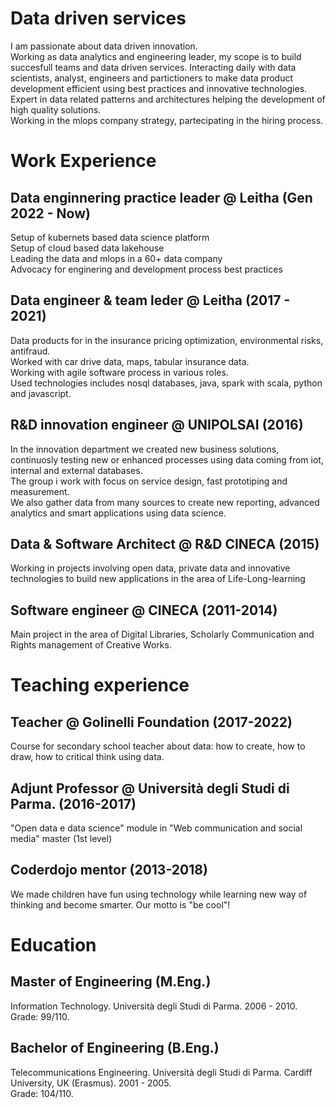 
# Data driven services

I am passionate about data driven innovation.  
Working as data analytics and engineering leader, my scope is to build succesfull teams and data driven services. 
Interacting daily with data scientists, analyst, engineers and partictioners to make data product development efficient using best practices and innovative technologies.  
Expert in data related patterns and architectures helping the development of high quality solutions.  
Working in the mlops company strategy, partecipating in the hiring process.  

# Work Experience

## Data enginnering practice leader @ Leitha (Gen 2022 - Now)
Setup of kubernets based data science platform  
Setup of cloud based data lakehouse   
Leading the data and mlops in a 60+ data company  
Advocacy for enginering and development process best practices  

## Data engineer & team leder @ Leitha (2017 - 2021)
Data products for in the insurance pricing optimization, environmental risks, antifraud.  
Worked with car drive data, maps, tabular insurance data.  
Working with agile software process in various roles.  
Used technologies includes nosql databases, java, spark with scala, python and javascript.  

## R&D innovation engineer @ UNIPOLSAI (2016)
In the innovation department we created new business solutions, continuosly testing new or enhanced processes using data coming from iot, internal and external databases.  
The group i work with focus on service design, fast prototiping and measurement.  
We also gather data from many sources to create new reporting, advanced analytics and smart applications using data science.  

## Data & Software Architect @ R&D CINECA (2015)
Working in projects involving open data, private data and innovative technologies to build new applications in the area of Life-Long-learning

## Software engineer @ CINECA (2011-2014)
Main project in the area of Digital Libraries, Scholarly Communication and Rights management of Creative Works.

# Teaching experience

## Teacher @ Golinelli Foundation (2017-2022)   
Course for secondary school teacher about data: how to create, how to draw, how to critical think using data.

## Adjunt Professor @ Università degli Studi di Parma. (2016-2017)
"Open data e data science" module in "Web communication and social media" master (1st level)

## Coderdojo mentor (2013-2018)
We made children have fun using technology while learning new way of thinking and become smarter. Our motto is "be cool"!

# Education

## Master of Engineering (M.Eng.)
Information Technology. 
Università degli Studi di Parma. 
2006 - 2010. 
Grade: 99/110. 

## Bachelor of Engineering (B.Eng.)
Telecommunications Engineering. 
Università degli Studi di Parma. 
Cardiff University, UK (Erasmus). 
2001 - 2005.  
Grade: 104/110. 
